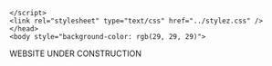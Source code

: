<!DOCTYPE html>
<html lang="en">
    <head>
    <title>EMILIA HERNANDEZ</title>
    <meta charset="utf-8" />
    <meta name="viewport" content="width=device-width, initial-scale=1" />
    <link rel="icon" type="image/x-icon" href="../spiritscoutsPictures/wjMam_.png">
    <link rel="stylesheet" href="path/to/font-awesome/css/font-awesome.min.css"/>
    <link rel="stylesheet" href="https://cdn.jsdelivr.net/npm/bootstrap@4.0.0/dist/css/bootstrap.min.css" integrity="sha384-Gn5384xqQ1aoWXA+058RXPxPg6fy4IWvTNh0E263XmFcJlSAwiGgFAW/dAiS6JXm" crossorigin="anonymous">
    <script src="https://code.jquery.com/jquery-3.2.1.slim.min.js" integrity="sha384-KJ3o2DKtIkvYIK3UENzmM7KCkRr/rE9/Qpg6aAZGJwFDMVNA/GpGFF93hXpG5KkN" crossorigin="anonymous"></script>
    <script src="https://cdn.jsdelivr.net/npm/popper.js@1.12.9/dist/umd/popper.min.js" integrity="sha384-ApNbgh9B+Y1QKtv3Rn7W3mgPxhU9K/ScQsAP7hUibX39j7fakFPskvXusvfa0b4Q" crossorigin="anonymous"></script>
    <script src="https://cdn.jsdelivr.net/npm/bootstrap@4.0.0/dist/js/bootstrap.min.js" integrity="sha384-JZR6Spejh4U02d8jOt6vLEHfe/JQGiRRSQQxSfFWpi1MquVdAyjUar5+76PVCmYl" crossorigin="anonymous"></script>
    <link
    rel="stylesheet"
    href="https://cdnjs.cloudflare.com/ajax/libs/animate.css/4.1.1/animate.min.css"
  />
    <link href="https://cdn.jsdelivr.net/npm/bootstrap@5.0.0/dist/css/bootstrap.min.css" rel="stylesheet" />
  
    </script>
    <link rel="stylesheet" type="text/css" href="../stylez.css" />
    </head>
    <body style="background-color: rgb(29, 29, 29)">
WEBSITE UNDER CONSTRUCTION
    </body>
</html>
